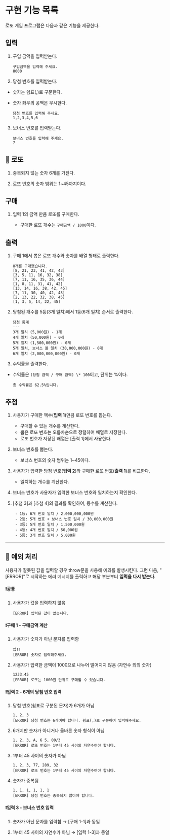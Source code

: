 # 구현 기능 목록

로또 게임 프로그램은 다음과 같은 기능을 제공한다.

## 입력

1. 구입 금액을 입력받는다.

   ```
   구입금액을 입력해 주세요.
   8000
   ```

2. 당첨 번호를 입력받는다.

- 숫자는 쉼표(,)로 구분한다.
- 숫자 좌우의 공백은 무시한다.

  ```
  당첨 번호를 입력해 주세요.
  1,2,3,4,5,6
  ```

3. 보너스 번호를 입력받는다.

   ```
   보너스 번호를 입력해 주세요.
   7
   ```

## 💸 로또

1. 중복되지 않는 숫자 6개를 가진다.

2. 로또 번호의 숫자 범위는 1~45까지이다.

## 구매

1. 입력 1의 금액 만큼 로또를 구매한다.

   - 구매한 로또 개수는 `구매금액 / 1000`이다.

## 출력

1. 구매 1에서 뽑은 로또 개수와 숫자를 배열 형태로 출력한다.

   ```
   8개를 구매했습니다.
   [8, 21, 23, 41, 42, 43]
   [3, 5, 11, 16, 32, 38]
   [7, 11, 16, 35, 36, 44]
   [1, 8, 11, 31, 41, 42]
   [13, 14, 16, 38, 42, 45]
   [7, 11, 30, 40, 42, 43]
   [2, 13, 22, 32, 38, 45]
   [1, 3, 5, 14, 22, 45]
   ```

2. 당첨된 개수를 5등(3개 일치)에서 1등(6개 일치) 순서로 출력한다.

   ```
   당첨 통계
   ---
   3개 일치 (5,000원) - 1개
   4개 일치 (50,000원) - 0개
   5개 일치 (1,500,000원) - 0개
   5개 일치, 보너스 볼 일치 (30,000,000원) - 0개
   6개 일치 (2,000,000,000원) - 0개
   ```

3. 수익률을 출력한다.

- 수익률은 `(당첨 금액 / 구매 금액) \* 100`이고, 단위는 %이다.

  ```
  총 수익률은 62.5%입니다.
  ```

## 추첨

1. 사용자가 구매한 액수(**입력 1**)만큼 로또 번호를 뽑는다.

   - 구매할 수 있는 개수를 계산한다.
   - 뽑은 로또 번호는 오름차순으로 정렬하여 배열로 저장한다.
   - 로또 번호가 저장된 배열은 [출력 1]에서 사용한다.

2. 보너스 번호를 뽑는다.

   - 보너스 번호의 숫자 범위는 1~45이다.

3. 사용자가 입력한 당첨 번호(**입력 2**)와 구매한 로또 번호(**출력 1**)를 비교한다.

   - 일치하는 개수를 계산한다.

4. 보너스 번호가 사용자가 입력한 보너스 번호와 일치하는지 확인한다.

5. [추첨 3]과 [추첨 4]의 결과를 확인하여, 등수를 계산한다.

   ```
    - 1등: 6개 번호 일치 / 2,000,000,000원
    - 2등: 5개 번호 + 보너스 번호 일치 / 30,000,000원
    - 3등: 5개 번호 일치 / 1,500,000원
    - 4등: 4개 번호 일치 / 50,000원
    - 5등: 3개 번호 일치 / 5,000원
   ```

---

## 🚨 예외 처리

사용자가 잘못된 값을 입력할 경우 throw문을 사용해 예외를 발생시킨다. 그런 다음, "[ERROR]"로 시작하는 에러 메시지를 출력하고 해당 부분부터 **입력을 다시 받는다**.

#### ❗공통

1. 사용자가 값을 입력하지 않음

   ```
   [ERROR] 입력된 값이 없습니다.
   ```

#### ❗구매 1 - 구매금액 계산

1. 사용자가 숫자가 아닌 문자를 입력함

   ```
   얍!!
   [ERROR] 숫자로 입력해주세요.
   ```

2. 사용자가 입력한 금액이 1000으로 나누어 떨어지지 않음 (자연수 외의 숫자)

   ```
   1233.45
   [ERROR] 로또는 1000원 단위로 구매할 수 있습니다.
   ```

#### ❗입력 2 - 6개의 당첨 번호 입력

1. 당첨 번호(쉼표로 구분된 문자)가 6개가 아님

   ```
   1, 2, 3
   [ERROR] 당첨 번호는 6개여야 합니다. 쉼표(,)로 구분하여 입력해주세요.
   ```

2. 6개지만 숫자가 아니거나 올바른 숫자 형식이 아님

   ```
   1, 2, 3, A, 6 5, 00/3
   [ERROR] 로또 번호는 1부터 45 사이의 자연수여야 합니다.
   ```

3. 1부터 45 사이의 숫자가 아님

   ```
   1, 2, 3, 77, 289, 32
   [ERROR] 로또 번호는 1부터 45 사이의 자연수여야 합니다.
   ```

4. 숫자가 중복됨

   ```
   1, 1, 1, 1, 1, 1
   [ERROR] 당첨 번호는 중복되지 않아야 합니다.
   ```

#### ❗입력 3 - 보너스 번호 입력

1. 숫자가 아닌 문자를 입력함 → [구매 1-1]과 동일

2. 1부터 45 사이의 자연수가 아님 → [입력 1-3]과 동일
